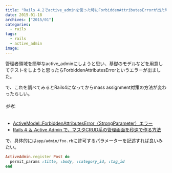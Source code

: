 ```yaml
---
title: "Rails 4.2でactive_adminを使った時にForbiddenAttributesErrorが出た時のメモ"
date: 2015-01-18
archives: ["2015/01"]
categories:
  - rails
tags:
  - rails
  - active_admin
image:
---
```

管理者領域を簡単なactive_adminにしようと思い、基礎のモデルなどを用意してテストをしようと思ったらForbiddenAttributesErrorというエラーが出ました。

<!--more-->

で、これを調べてみるとRails4になってからmass assignment対策の方法が変わったらしい。

###### 参考:

* [ActiveModel::ForbiddenAttributesError（StrongParameter）エラー
](//nitetsu4.blog.fc2.com/blog-entry-5.html)
* [Rails 4 ＆ Active Admin で、マスタCRUD系の管理画面を秒速で作る方法
](//qiita.com/hkusu/items/3b0fb7f94a254e2ed6fd)

で、具体的には`app/admin/foo.rb`に許可するパラメーターを記述すれば良いみたい。

```ruby
ActiveAdmin.register Post do
  permit_params :title, :body, :category_id, :tag_id
end
```
